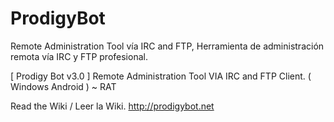 # ProdigyBot
Remote Administration Tool vía IRC and FTP, Herramienta de administración remota vía IRC y FTP profesional.

[ Prodigy Bot v3.0 ] Remote Administration Tool VIA IRC and FTP Client. ( Windows Android ) ~ RAT

Read the Wiki / Leer la Wiki.
http://prodigybot.net
